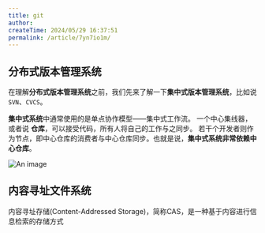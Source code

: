 ```yaml
---
title: git
author:
createTime: 2024/05/29 16:37:51
permalink: /article/7yn7io1m/
---
```


## 分布式版本管理系统
在理解**分布式版本管理系统**之前，我们先来了解一下**集中式版本管理系统**，比如说`SVN`、`CVCS`。

**集中式系统**中通常使用的是单点协作模型——集中式工作流。 一个中心集线器，或者说 **仓库**，可以接受代码，所有人将自己的工作与之同步。 若干个开发者则作为节点，即中心仓库的消费者与中心仓库同步。也就是说，**集中式系统非常依赖中心仓库**。

![An image](/images/control/centralized-workflow.png)

## 内容寻址文件系统
内容寻址存储(Content-Addressed Storage)，简称CAS，是一种基于内容进行信息检索的存储方式